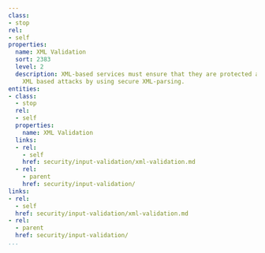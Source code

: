 ```yaml
---
class:
- stop
rel:
- self
properties:
  name: XML Validation
  sort: 2383
  level: 2
  description: XML-based services must ensure that they are protected against common
    XML based attacks by using secure XML-parsing.
entities:
- class:
  - stop
  rel:
  - self
  properties:
    name: XML Validation
  links:
  - rel:
    - self
    href: security/input-validation/xml-validation.md
  - rel:
    - parent
    href: security/input-validation/
links:
- rel:
  - self
  href: security/input-validation/xml-validation.md
- rel:
  - parent
  href: security/input-validation/
...
```

